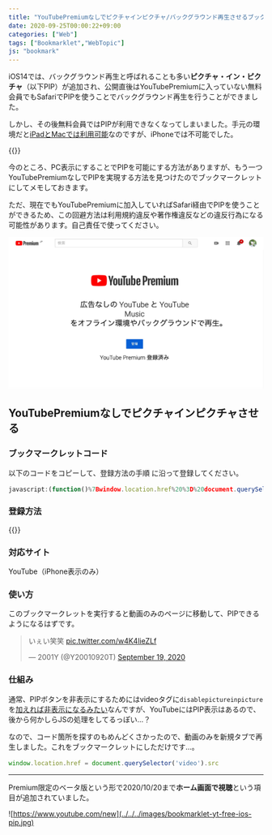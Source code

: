 ```yaml
---
title: "YouTubePremiumなしでピクチャインピクチャ/バックグラウンド再生させるブックマークレットを作ってみた"
date: 2020-09-25T00:00:22+09:00
categories: ["Web"]
tags: ["Bookmarklet","WebTopic"]
js: "bookmark"
---
```


iOS14では、バックグラウンド再生と呼ばれることも多い<b>ピクチャ・イン・ピクチャ</b>（以下PIP）が追加され、公開直後はYouTubePremiumに入っていない無料会員でもSafariでPIPを使うことでバックグラウンド再生を行うことができました。

しかし、その後無料会員ではPIPが利用できなくなってしまいました。手元の環境だと[iPadとMacでは利用可能](https://twitter.com/Y20010920T/status/1307291157710266370)なのですが、iPhoneでは不可能でした。

{{<blogcard url="https://japanese.engadget.com/ios14-youtube-pip-103045237.html">}}

今のところ、PC表示にすることでPIPを可能にする方法がありますが、もう一つYouTubePremiumなしでPIPを実現する方法を見つけたのでブックマークレットにしてメモしておきます。

ただ、現在でもYouTubePremiumに加入していればSafari経由でPIPを使うことができるため、この回避方法は利用規約違反や著作権違反などの違反行為になる可能性があります。自己責任で使ってください。

![一応ぼくはPremium入ってるよって証拠を載せときます。。](../../../images/youtube-premium-2001y.jpg)

## YouTubePremiumなしでピクチャインピクチャさせる

### ブックマークレットコード

以下のコードをコピーして、登録方法の手順 に沿って登録してください。

```js
javascript:(function()%7Bwindow.location.href%20%3D%20document.querySelector('video').src%7D)()
```

### 登録方法

{{<blogcard url="https://2001y.me/blog/web/bookmarklet-ios-safari/">}}

### 対応サイト

YouTube（iPhone表示のみ）

### 使い方

このブックマークレットを実行すると動画のみのページに移動して、PIPできるようになるはずです。

<blockquote class="twitter-tweet" data-conversation="none"><p lang="ja" dir="ltr">いぇい笑笑 <a href="https://t.co/w4K4lieZLf">pic.twitter.com/w4K4lieZLf</a></p>&mdash; 2001Y (@Y20010920T) <a href="https://twitter.com/Y20010920T/status/1307296780388716549?ref_src=twsrc%5Etfw">September 19, 2020</a></blockquote>

### 仕組み

通常、PIPボタンを非表示にするためにはvideoタグに`disablepictureinpicture`を[加えれば非表示になるみたい](https://xov.jp/e/1411/)なんですが、YouTubeにはPIP表示はあるので、後から何かしらJSの処理をしてるっぽい...？

なので、コード箇所を探すのもめんどくさかったので、動画のみを新規タブで再生しました。これをブックマークレットにしただけです...。

```js
window.location.href = document.querySelector('video').src
```

***

Premium限定のベータ版という形で2020/10/20まで<b>ホーム画面で視聴</b>という項目が追加されていました。

![https://www.youtube.com/new](../../../images/bookmarklet-yt-free-ios-pip.jpg)